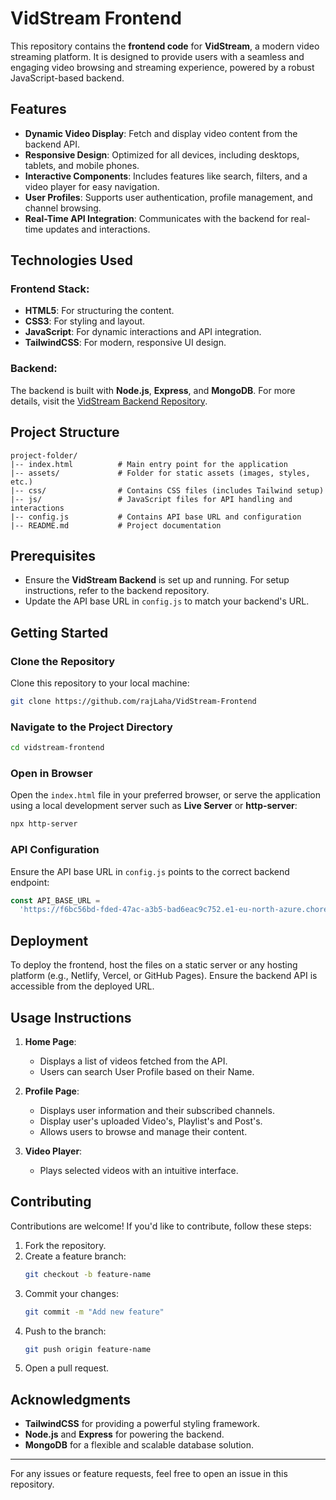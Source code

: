 # VidStream Frontend

This repository contains the **frontend code** for **VidStream**, a modern video streaming platform. It is designed to provide users with a seamless and engaging video browsing and streaming experience, powered by a robust JavaScript-based backend.

## Features

- **Dynamic Video Display**: Fetch and display video content from the backend API.
- **Responsive Design**: Optimized for all devices, including desktops, tablets, and mobile phones.
- **Interactive Components**: Includes features like search, filters, and a video player for easy navigation.
- **User Profiles**: Supports user authentication, profile management, and channel browsing.
- **Real-Time API Integration**: Communicates with the backend for real-time updates and interactions.

## Technologies Used

### Frontend Stack:

- **HTML5**: For structuring the content.
- **CSS3**: For styling and layout.
- **JavaScript**: For dynamic interactions and API integration.
- **TailwindCSS**: For modern, responsive UI design.

### Backend:

The backend is built with **Node.js**, **Express**, and **MongoDB**. For more details, visit the [VidStream Backend Repository](https://github.com/rajLaha/VidStream-Backend-Project).

## Project Structure

```
project-folder/
|-- index.html          # Main entry point for the application
|-- assets/             # Folder for static assets (images, styles, etc.)
|-- css/                # Contains CSS files (includes Tailwind setup)
|-- js/                 # JavaScript files for API handling and interactions
|-- config.js           # Contains API base URL and configuration
|-- README.md           # Project documentation
```

## Prerequisites

- Ensure the **VidStream Backend** is set up and running. For setup instructions, refer to the backend repository.
- Update the API base URL in `config.js` to match your backend's URL.

## Getting Started

### Clone the Repository

Clone this repository to your local machine:

```bash
git clone https://github.com/rajLaha/VidStream-Frontend
```

### Navigate to the Project Directory

```bash
cd vidstream-frontend
```

### Open in Browser

Open the `index.html` file in your preferred browser, or serve the application using a local development server such as **Live Server** or **http-server**:

```bash
npx http-server
```

### API Configuration

Ensure the API base URL in `config.js` points to the correct backend endpoint:

```javascript
const API_BASE_URL =
  'https://f6bc56bd-fded-47ac-a3b5-bad6eac9c752.e1-eu-north-azure.choreoapps.dev';
```

## Deployment

To deploy the frontend, host the files on a static server or any hosting platform (e.g., Netlify, Vercel, or GitHub Pages). Ensure the backend API is accessible from the deployed URL.

## Usage Instructions

1. **Home Page**:

   - Displays a list of videos fetched from the API.
   - Users can search User Profile based on their Name.

2. **Profile Page**:

   - Displays user information and their subscribed channels.
   - Display user's uploaded Video's, Playlist's and Post's.
   - Allows users to browse and manage their content.

3. **Video Player**:
   - Plays selected videos with an intuitive interface.

## Contributing

Contributions are welcome! If you'd like to contribute, follow these steps:

1. Fork the repository.
2. Create a feature branch:
   ```bash
   git checkout -b feature-name
   ```
3. Commit your changes:
   ```bash
   git commit -m "Add new feature"
   ```
4. Push to the branch:
   ```bash
   git push origin feature-name
   ```
5. Open a pull request.

## Acknowledgments

- **TailwindCSS** for providing a powerful styling framework.
- **Node.js** and **Express** for powering the backend.
- **MongoDB** for a flexible and scalable database solution.

---

For any issues or feature requests, feel free to open an issue in this repository.
